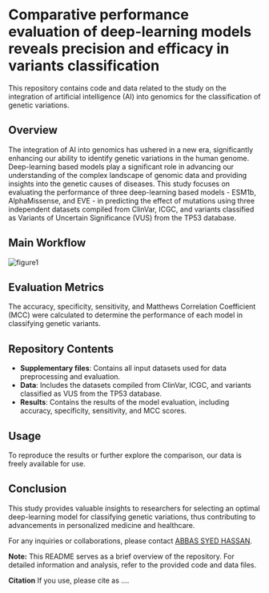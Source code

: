 # Comparative performance evaluation of deep-learning models reveals precision and efficacy in variants classification

This repository contains code and data related to the study on the integration of artificial intelligence (AI) into genomics for the classification of genetic variations.

## Overview
The integration of AI into genomics has ushered in a new era, significantly enhancing our ability to identify genetic variations in the human genome. Deep-learning based models play a significant role in advancing our understanding of the complex landscape of genomic data and providing insights into the genetic causes of diseases. This study focuses on evaluating the performance of three deep-learning based models - ESM1b, AlphaMissense, and EVE - in predicting the effect of mutations using three independent datasets compiled from ClinVar, ICGC, and variants classified as Variants of Uncertain Significance (VUS) from the TP53 database.

## Main Workflow

![figure1](https://github.com/shabbas313/esm1b-am/assets/42025557/dace92d3-dbeb-4703-bd05-3db3fc65bba5)


## Evaluation Metrics
The accuracy, specificity, sensitivity, and Matthews Correlation Coefficient (MCC) were calculated to determine the performance of each model in classifying genetic variants.

## Repository Contents
- **Supplementary files**: Contains all input datasets used for data preprocessing and evaluation.
- **Data**: Includes the datasets compiled from ClinVar, ICGC, and variants classified as VUS from the TP53 database.
- **Results**: Contains the results of the model evaluation, including accuracy, specificity, sensitivity, and MCC scores.

## Usage
To reproduce the results or further explore the comparison, our data is freely available for use.

## Conclusion
This study provides valuable insights to researchers for selecting an optimal deep-learning model for classifying genetic variations, thus contributing to advancements in personalized medicine and healthcare.

For any inquiries or collaborations, please contact [ABBAS SYED HASSAN](mailto:shabbas12@outlook.com).

**Note:** This README serves as a brief overview of the repository. 
For detailed information and analysis, refer to the provided code and data files.

**Citation**
If you use, please cite as 
....
